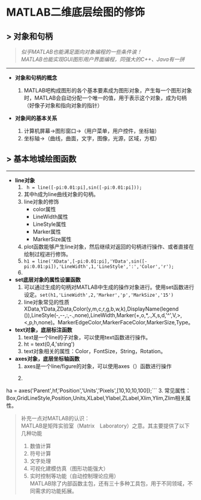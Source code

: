 # MATLAB二维底层绘图的修饰

## &gt; 对象和句柄
> *似乎MATLAB也能满足面向对象编程的一些条件诶！  
> MATLAB也能实现GUI图形用户界面编程，同强大的C++、Java有一拼*

***

* **对象和句柄的概念**
	1. MATLAB吧构成图形的各个基本要素成为图形对象，产生每一个图形对象时，MATLAB会自动分配一个唯一的值，用于表示这个对象，成为句柄（好像子对象和指向对象的指针）

* **对象间的基本关系**
	1. 计算机屏幕->图形窗口->（用户菜单，用户控件，坐标轴）
	2. 坐标轴->（曲线，曲面，文字，图像，光源，区域，方框）

## &gt; 基本地城绘图函数

***

* **line对象**
	1. ` h = line([-pi:0.01:pi],sin([-pi:0.01:pi]));`
	2. 其中h成为line曲线对象的句柄。
	3. line对象的修饰
		* color属性
		* LineWidth属性
		* LineStyle属性
		* Marker属性
		* MarkerSize属性
	4. plot函数能够产生line对象，然后继续对返回的句柄进行操作、或者直接在绘制过程进行修饰。
	5.	``` h1 = line('XData',[-pi:0.01:pi],'YData',sin([-pi:0.01:pi]),'LineWidth',1,'LineStyle',':','Color','r'); ```
	6.	 
* **set底层对象的属性设置函数**  
	1. 可以通过生成的句柄对MATLAB中生成的操作对象进行。使用set函数进行设定。` set(h1,'LineWidth',2,'Marker','p','MarkSize','15') ` 
	2. line对象常见的性质XData,YData,ZData,Color(y,m,c,r,g,b,w,k),DisplayName(legend	()),LineStyle(-,--,:,-.,none),LineWidth,Marker(+,o,*,.,X,s,d,'^',V,>,<,p,h,none)。MarkerEdgeColor,MarkerFaceColor,MarkerSize,Type。               
* **text对象，底层标注函数**  
	1. text是一个line的子对象，可以使用text函数进行操作。
	2. ht = text(0,4,'string')
	3. text对象相关的属性：Color，FontSize，String，Rotation。
* **axes对象，底层坐标轴函数**
	1. axes是一个line/figure的对象，可以使用axes（）函数进行操作
	2. ``` hf = figure;
ha = axes('Parent',hf,'Position','Units','Pixels',[10,10,10,100]);```
	3. 常见属性：Box,GridLineStyle,Position,Units,XLabel,Ylabel,ZLabel,Xlim,Ylim,Zlim相关属性。
> 补充一点对MATLAB的认识：  
> MATLAB是矩阵实验室（Matrix　Laboratory）之意。其主要提供了以下几种功能  
> 1. 数值计算  
> 2. 符号计算  
> 3. 文字处理  
> 4. 可视化建模仿真（图形功能强大）  
> 5. 实时控制等功能（自动控制理论应用）  
> MATLAB除了内部函数主包，还有三十多种工具包，用于不同领域，不同需求的功能拓展。
